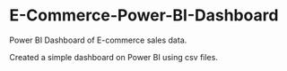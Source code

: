 # E-Commerce-Power-BI-Dashboard

Power BI Dashboard of E-commerce sales data.

Created a simple dashboard on Power BI using csv files. 
